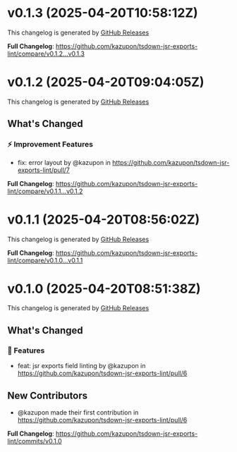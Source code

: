 # v0.1.3 (2025-04-20T10:58:12Z)

This changelog is generated by [GitHub Releases](https://github.com/kazupon/tsdown-jsr-exports-lint/releases/tag/v0.1.3)

<!-- Release notes generated using configuration in .github/release.yml at v0.1.3 -->

**Full Changelog**: https://github.com/kazupon/tsdown-jsr-exports-lint/compare/v0.1.2...v0.1.3

# v0.1.2 (2025-04-20T09:04:05Z)

This changelog is generated by [GitHub Releases](https://github.com/kazupon/tsdown-jsr-exports-lint/releases/tag/v0.1.2)

<!-- Release notes generated using configuration in .github/release.yml at v0.1.2 -->

## What's Changed

### ⚡ Improvement Features

- fix: error layout by @kazupon in https://github.com/kazupon/tsdown-jsr-exports-lint/pull/7

**Full Changelog**: https://github.com/kazupon/tsdown-jsr-exports-lint/compare/v0.1.1...v0.1.2

# v0.1.1 (2025-04-20T08:56:02Z)

This changelog is generated by [GitHub Releases](https://github.com/kazupon/tsdown-jsr-exports-lint/releases/tag/v0.1.1)

<!-- Release notes generated using configuration in .github/release.yml at v0.1.1 -->

**Full Changelog**: https://github.com/kazupon/tsdown-jsr-exports-lint/compare/v0.1.0...v0.1.1

# v0.1.0 (2025-04-20T08:51:38Z)

This changelog is generated by [GitHub Releases](https://github.com/kazupon/tsdown-jsr-exports-lint/releases/tag/v0.1.0)

<!-- Release notes generated using configuration in .github/release.yml at v0.1.0 -->

## What's Changed

### 🌟 Features

- feat: jsr exports field linting by @kazupon in https://github.com/kazupon/tsdown-jsr-exports-lint/pull/6

## New Contributors

- @kazupon made their first contribution in https://github.com/kazupon/tsdown-jsr-exports-lint/pull/6

**Full Changelog**: https://github.com/kazupon/tsdown-jsr-exports-lint/commits/v0.1.0
